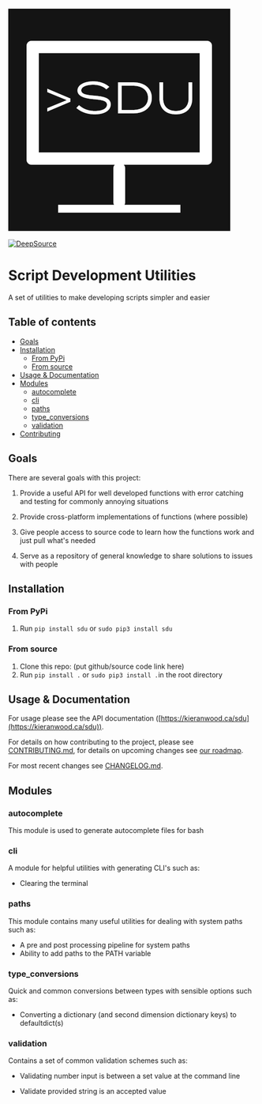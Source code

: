 ![sdu logo](https://github.com/Descent098/sdu/blob/master/.github/sdu.png)

[![DeepSource](https://deepsource.io/gh/Descent098/sdu.svg/?label=active+issues&show_trend=true)](https://deepsource.io/gh/Descent098/sdu/?ref=repository-badge)

# Script Development Utilities

A set of utilities to make developing scripts simpler and easier

## Table of contents
- [Goals](#goals)
- [Installation](#installation)
    - [From PyPi](#from-pypi)
    - [From source](#from-source)
- [Usage & Documentation](#usage--documentation)
- [Modules](#modules)
  - [autocomplete](#autocomplete)
  - [cli](#cli)
  - [paths](#paths)
  - [type_conversions](#type_conversions)
  - [validation](#validation)
- [Contributing](#contributing)

## Goals

There are several goals with this project:

1. Provide a useful API for well developed functions with error catching and testing for commonly annoying situations

2. Provide cross-platform implementations of functions (where possible)

3. Give people access to source code to learn how the functions work and just pull what's needed

4. Serve as a repository of general knowledge to share solutions to issues with people

## Installation

### From PyPi

1. Run ```pip install sdu``` or ```sudo pip3 install sdu```

### From source

1. Clone this repo: (put github/source code link here)
2. Run ```pip install .``` or ```sudo pip3 install .```in the root directory



## Usage & Documentation

For usage please see the  API documentation ([https://kieranwood.ca/sdu](https://kieranwood.ca/sdu)).

For details on how contributing to the project, please see [CONTRIBUTING.md](https://github.com/Descent098/sdu/blob/master/CONTRIBUTING.md), for details on upcoming changes see [our roadmap](https://github.com/Descent098/sdu/projects).

For most recent changes see [CHANGELOG.md](https://github.com/Descent098/sdu/blob/master/CHANGELOG.md).

## Modules

### autocomplete

This module is used to generate autocomplete files for bash


### cli

A module for helpful utilities with generating CLI's such as:


- Clearing the terminal

### paths
This module contains many useful utilities for dealing with system paths such as:
- A pre and post processing pipeline for system paths
- Ability to add paths to the PATH variable

### type_conversions

Quick and common conversions between types with sensible options such as:

- Converting a dictionary (and second dimension dictionary keys) to defaultdict(s)

### validation

Contains a set of common validation schemes such as:

- Validating number input is between a set value at the command line

- Validate provided string is an accepted value
